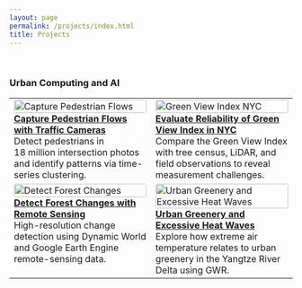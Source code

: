 ```yaml
---
layout: page
permalink: /projects/index.html
title: Projects
---
```


<br>

### Urban Computing and AI

<table>
<tr>
  <!-- 1 ▸ Capture Pedestrian Flows -->
  <td width="50%" valign="top">
    <a href="https://example.com/pedestrian-flows">
      <img src="assets/img/pedestrian_flows.jpg"
           alt="Capture Pedestrian Flows"
           style="width:100%; border-radius:4px;">
    </a><br>
    <strong>
      <a href="https://example.com/pedestrian-flows">
        Capture Pedestrian Flows with Traffic Cameras
      </a>
    </strong><br>
    Detect pedestrians in 18&nbsp;million intersection photos and identify
    patterns via time-series clustering.
  </td>

  <!-- 2 ▸ Green View Index -->
  <td width="50%" valign="top">
    <a href="https://example.com/gvi-nyc">
      <img src="assets/img/gvi_nyc.jpg"
           alt="Green View Index NYC"
           style="width:100%; border-radius:4px;">
    </a><br>
    <strong>
      <a href="https://example.com/gvi-nyc">
        Evaluate Reliability of Green View Index in NYC
      </a>
    </strong><br>
    Compare the Green View Index with tree census, LiDAR, and
    field observations to reveal measurement challenges.
  </td>
</tr>

<tr>
  <!-- 3 ▸ Forest Change -->
  <td width="50%" valign="top">
    <a href="https://example.com/forest-change">
      <img src="assets/img/forest_change.jpg"
           alt="Detect Forest Changes"
           style="width:100%; border-radius:4px;">
    </a><br>
    <strong>
      <a href="https://example.com/forest-change">
        Detect Forest Changes with Remote Sensing
      </a>
    </strong><br>
    High-resolution change detection using Dynamic World and
    Google Earth Engine remote-sensing data.
  </td>

  <!-- 4 ▸ Urban Greenery & Heat -->
  <td width="50%" valign="top">
    <a href="https://example.com/urban-heat">
      <img src="assets/img/urban_heat.jpg"
           alt="Urban Greenery and Excessive Heat Waves"
           style="width:100%; border-radius:4px;">
    </a><br>
    <strong>
      <a href="https://example.com/urban-heat">
        Urban Greenery and Excessive Heat Waves
      </a>
    </strong><br>
    Explore how extreme air temperature relates to urban greenery
    in the Yangtze River Delta using GWR.
  </td>
</tr>
</table>

<br>
